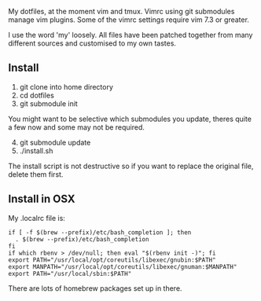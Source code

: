 My dotfiles, at the moment vim and tmux.  Vimrc using git submodules manage vim
plugins.  Some of the vimrc settings require vim 7.3 or greater.

I use the word 'my' loosely. All files have been patched together from many
different sources and customised to my own tastes.

## Install

1. git clone into home directory
2. cd dotfiles
3. git submodule init

You might want to be selective which submodules you update, theres quite
a few now and some may not be required.

4. git submodule update
5. ./install.sh

The install script is not destructive so if you want to replace the original
file, delete them first.

## Install in OSX

My .localrc file is:

    if [ -f $(brew --prefix)/etc/bash_completion ]; then
      . $(brew --prefix)/etc/bash_completion
    fi
    if which rbenv > /dev/null; then eval "$(rbenv init -)"; fi
    export PATH="/usr/local/opt/coreutils/libexec/gnubin:$PATH"
    export MANPATH="/usr/local/opt/coreutils/libexec/gnuman:$MANPATH"
    export PATH="/usr/local/sbin:$PATH"
    
There are lots of homebrew packages set up in there.
